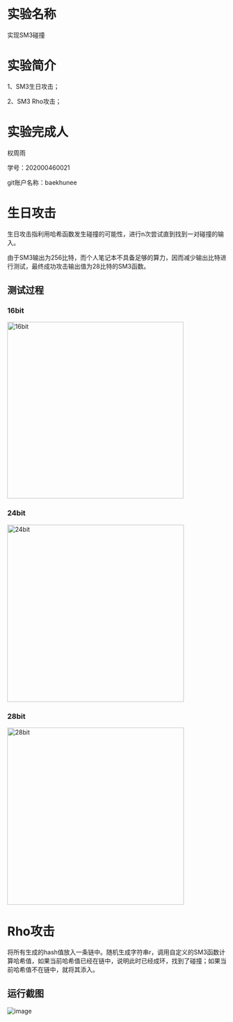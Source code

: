 # 实验名称
实现SM3碰撞

# 实验简介
1、SM3生日攻击；

2、SM3 Rho攻击；

# 实验完成人
权周雨 

学号：202000460021 

git账户名称：baekhunee

# 生日攻击

生日攻击指利用哈希函数发生碰撞的可能性，进行n次尝试直到找到一对碰撞的输入。

由于SM3输出为256比特，而个人笔记本不具备足够的算力，因而减少输出比特进行测试，最终成功攻击输出值为28比特的SM3函数。

## 测试过程
### 16bit
<img width="405" alt="16bit" src="https://user-images.githubusercontent.com/105578152/180736592-f1a84a01-12dc-4de1-8797-2e56f9cdea2c.png">

### 24bit
<img width="406" alt="24bit" src="https://user-images.githubusercontent.com/105578152/180736672-7fe70d60-6843-49fb-ba1d-5792b84247ac.png">

### 28bit
<img width="406" alt="28bit" src="https://user-images.githubusercontent.com/105578152/180736716-6e68b473-3cfb-480c-b069-511593591bf9.png">

# Rho攻击

将所有生成的hash值放入一条链中。随机生成字符串r，调用自定义的SM3函数计算哈希值，如果当前哈希值已经在链中，说明此时已经成环，找到了碰撞；如果当前哈希值不在链中，就将其添入。

## 运行截图
![image](https://user-images.githubusercontent.com/105578152/180743746-7357324f-00a4-4bc4-a34c-5d260aa043fb.png)
